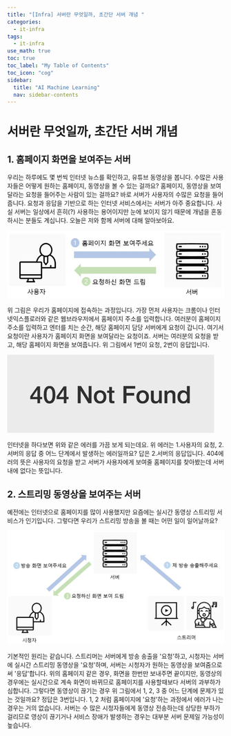 ```yaml
---
title: "[Infra] 서버란 무엇일까, 초간단 서버 개념 " 
categories:
  - it-infra
tags:
  - it-infra
use_math: true
toc: true
toc_label: "My Table of Contents"
toc_icon: "cog"
sidebar:
  title: "AI Machine Learning"
  nav: sidebar-contents
---
```


# 서버란 무엇일까, 초간단 서버 개념

## 1. 홈페이지 화면을 보여주는 서버

우리는 하루에도 몇 번씩 인터넷 뉴스를 확인하고, 유튜브 동영상을 봅니다. 
수많은 사용자들은 어떻게 원하는 홈페이지, 동영상을 볼 수 있는 걸까요? 
홈페이지, 동영상을 보여달라는 요청을 들어주는 사람이 있는 걸까요? 
바로 서버가 사용자의 수많은 요청을 들어줍니다. 
요청과 응답을 기반으로 하는 인터넷 서비스에서는 서버가 아주 중요합니다. 
사실 서버는 일상에서 흔히(?) 사용하는 용어이지만 눈에 보이지 않기 때문에 개념을 혼동하시는 분들도 계십니다. 
오늘은 저와 함께 서버에 대해 알아보아요. 

![figure01](/assets/images/server-concept/server01.JPG)

위 그림은 우리가 홈페이지에 접속하는 과정입니다. 
가장 먼저 사용자는 크롬이나 인터넷익스플로러와 같은 웹브라우저에서 홈페이지 주소를 입력합니다. 
여러분이 홈페이지 주소를 입력하고 엔터를 치는 순간, 해당 홈페이지 담당 서버에게 요청이 갑니다. 
여기서 요청이란 사용자가 홈페이지 화면을 보여달라는 요청이죠. 
서버는 여러분의 요청을 받고, 해당 홈페이지 화면을 보여줍니다. 
위 그림에서 1번이 요청, 2번이 응답입니다. 

![figure03](/assets/images/server-concept/server03.JPG)

인터넷을 하다보면 위와 같은 에러를 가끔 보게 되는데요. 
위 에러는 1.사용자의 요청, 2.서버의 응답 중 어느 단계에서 발생하는 에러일까요? 
답은 2.서버의 응답입니다. 404에러의 뜻은 사용자의 요청을 받고 서버가 사용자에게 보여줄 홈페이지를 찾아봤는데 서버내에 없다는 뜻입니다. 

## 2. 스트리밍 동영상을 보여주는 서버

예전에는 인터넷으로 홈페이지를 많이 사용했지만 요즘에는 실시간 동영상 스트리밍 서비스가 인기입니다. 
그렇다면 우리가 스트리밍 방송을 볼 때는 어떤 일이 일어날까요? 

![figure02](/assets/images/server-concept/server02.JPG)

기본적인 원리는 같습니다. 
스트리머는 서버에게 방송 송출을 '요청'하고, 시청자는 서버에 실시간 스트리밍 동영상을 '요청'하며, 
서버는 시청자가 원하는 동영상을 보여줌으로써 '응답'합니다. 
위의 홈페이지 같은 경우, 화면을 한번만 보내주면 끝이지만, 
동영상의 경우에는 실시간으로 계속 화면이 바뀌므로 홈페이지를 사용할때보다 서버의 과부하가 심합니다. 
그렇다면 동영상이 끊기는 경우 위 그림에서 1, 2, 3 중 어느 단계에 문제가 있는 것일까요?
정답은 3번입니다. 1, 2 처럼 홈페이지에 '요청'하는 과정에서 에러가 나는 경우는 거의 없습니다. 
서버는 수 많은 시청자들에게 동영상 전송하는데 상당한 부하가 걸리므로 
영상이 끊기거나 서비스 장애가 발생하는 경우는 대부분 서버 문제일 가능성이 높습니다.
